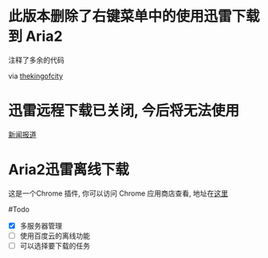 # 此版本删除了右键菜单中的使用迅雷下载到 Aria2

注释了多余的代码

via [thekingofcity](https://github.com/thekingofcity/XunleiToAria2)

# 迅雷远程下载已关闭,  今后将无法使用 
[新闻报道](http://www.cnbeta.com/articles/tech/638775.htm)
# Aria2迅雷离线下载
这是一个Chrome 插件, 你可以访问 Chrome 应用商店查看, 地址在[这里](https://chrome.google.com/webstore/detail/ara2%E8%BF%85%E9%9B%B7%E7%A6%BB%E7%BA%BF%E4%B8%8B%E8%BD%BD/llhdoolhgigbnppanegcohafahjgbpek?utm_source=chrome-ntp-icon)

#Todo
- [x] 多服务器管理
- [ ] 使用百度云的离线功能
- [ ] 可以选择要下载的任务